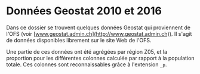 # Données Geostat 2010 et 2016

Dans ce dossier se trouvent quelques données Geostat qui proviennent de l'OFS (voir [www.geostat.admin.ch](http://www.geostat.admin.ch)). Il s'agit de données disponibles librement sur le site Web de l'OFS.

Une partie de ces données ont été agrégées par région Z05, et la proportion pour les différentes colonnes calculée par rapport à la population totale. Ces colonnes sont reconnaissables grâce à l'extension `_p`.
